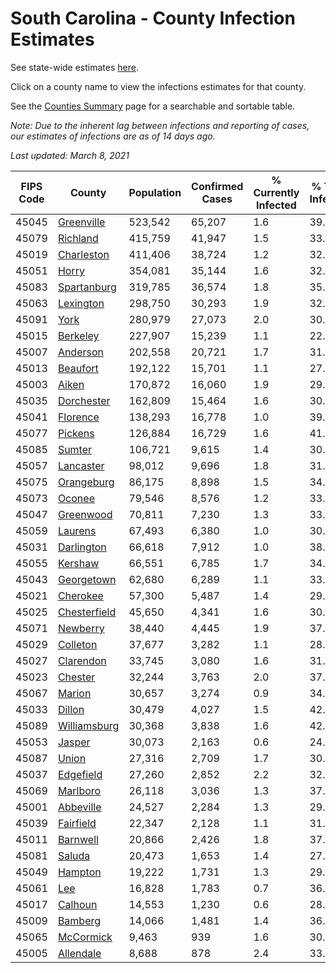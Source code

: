 # South Carolina - County Infection Estimates

See state-wide estimates [here](/infections/us-sc).

Click on a county name to view the infections estimates for that county.

See the [Counties Summary](/infections/summary-counties) page for a searchable and sortable table.

*Note: Due to the inherent lag between infections and reporting of cases, our estimates of infections are as of 14 days ago.*

*Last updated: March 8, 2021*

|   FIPS Code |                       County |   Population |   Confirmed Cases |   % Currently Infected |   % Total Infected |
|-------------|------------------------------|--------------|-------------------|------------------------|--------------------|
|       45045 |     [Greenville](greenville) |      523,542 |            65,207 |                    1.6 |               39.7 |
|       45079 |         [Richland](richland) |      415,759 |            41,947 |                    1.5 |               33.6 |
|       45019 |     [Charleston](charleston) |      411,406 |            38,724 |                    1.2 |               32.6 |
|       45051 |               [Horry](horry) |      354,081 |            35,144 |                    1.6 |               32.8 |
|       45083 |   [Spartanburg](spartanburg) |      319,785 |            36,574 |                    1.8 |               35.4 |
|       45063 |       [Lexington](lexington) |      298,750 |            30,293 |                    1.9 |               32.4 |
|       45091 |                 [York](york) |      280,979 |            27,073 |                    2.0 |               30.2 |
|       45015 |         [Berkeley](berkeley) |      227,907 |            15,239 |                    1.1 |               22.5 |
|       45007 |         [Anderson](anderson) |      202,558 |            20,721 |                    1.7 |               31.9 |
|       45013 |         [Beaufort](beaufort) |      192,122 |            15,701 |                    1.1 |               27.5 |
|       45003 |               [Aiken](aiken) |      170,872 |            16,060 |                    1.9 |               29.1 |
|       45035 |     [Dorchester](dorchester) |      162,809 |            15,464 |                    1.6 |               30.6 |
|       45041 |         [Florence](florence) |      138,293 |            16,778 |                    1.0 |               39.8 |
|       45077 |           [Pickens](pickens) |      126,884 |            16,729 |                    1.6 |               41.0 |
|       45085 |             [Sumter](sumter) |      106,721 |             9,615 |                    1.4 |               30.3 |
|       45057 |       [Lancaster](lancaster) |       98,012 |             9,696 |                    1.8 |               31.1 |
|       45075 |     [Orangeburg](orangeburg) |       86,175 |             8,898 |                    1.5 |               34.6 |
|       45073 |             [Oconee](oconee) |       79,546 |             8,576 |                    1.2 |               33.3 |
|       45047 |       [Greenwood](greenwood) |       70,811 |             7,230 |                    1.3 |               33.1 |
|       45059 |           [Laurens](laurens) |       67,493 |             6,380 |                    1.0 |               30.6 |
|       45031 |     [Darlington](darlington) |       66,618 |             7,912 |                    1.0 |               38.0 |
|       45055 |           [Kershaw](kershaw) |       66,551 |             6,785 |                    1.7 |               34.2 |
|       45043 |     [Georgetown](georgetown) |       62,680 |             6,289 |                    1.1 |               33.2 |
|       45021 |         [Cherokee](cherokee) |       57,300 |             5,487 |                    1.4 |               29.6 |
|       45025 | [Chesterfield](chesterfield) |       45,650 |             4,341 |                    1.6 |               30.4 |
|       45071 |         [Newberry](newberry) |       38,440 |             4,445 |                    1.9 |               37.4 |
|       45029 |         [Colleton](colleton) |       37,677 |             3,282 |                    1.1 |               28.8 |
|       45027 |       [Clarendon](clarendon) |       33,745 |             3,080 |                    1.6 |               31.3 |
|       45023 |           [Chester](chester) |       32,244 |             3,763 |                    2.0 |               37.5 |
|       45067 |             [Marion](marion) |       30,657 |             3,274 |                    0.9 |               34.6 |
|       45033 |             [Dillon](dillon) |       30,479 |             4,027 |                    1.5 |               42.1 |
|       45089 | [Williamsburg](williamsburg) |       30,368 |             3,838 |                    1.6 |               42.2 |
|       45053 |             [Jasper](jasper) |       30,073 |             2,163 |                    0.6 |               24.2 |
|       45087 |               [Union](union) |       27,316 |             2,709 |                    1.7 |               30.8 |
|       45037 |       [Edgefield](edgefield) |       27,260 |             2,852 |                    2.2 |               32.6 |
|       45069 |         [Marlboro](marlboro) |       26,118 |             3,036 |                    1.3 |               37.3 |
|       45001 |       [Abbeville](abbeville) |       24,527 |             2,284 |                    1.3 |               29.3 |
|       45039 |       [Fairfield](fairfield) |       22,347 |             2,128 |                    1.1 |               31.9 |
|       45011 |         [Barnwell](barnwell) |       20,866 |             2,426 |                    1.8 |               37.3 |
|       45081 |             [Saluda](saluda) |       20,473 |             1,653 |                    1.4 |               27.3 |
|       45049 |           [Hampton](hampton) |       19,222 |             1,731 |                    1.3 |               29.7 |
|       45061 |                   [Lee](lee) |       16,828 |             1,783 |                    0.7 |               36.4 |
|       45017 |           [Calhoun](calhoun) |       14,553 |             1,230 |                    0.6 |               28.7 |
|       45009 |           [Bamberg](bamberg) |       14,066 |             1,481 |                    1.4 |               36.2 |
|       45065 |       [McCormick](mccormick) |        9,463 |               939 |                    1.6 |               30.7 |
|       45005 |       [Allendale](allendale) |        8,688 |               878 |                    2.4 |               33.6 |